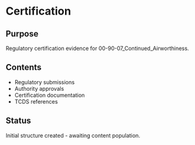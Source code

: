# Certification

## Purpose
Regulatory certification evidence for 00-90-07_Continued_Airworthiness.

## Contents
- Regulatory submissions
- Authority approvals
- Certification documentation
- TCDS references

## Status
Initial structure created - awaiting content population.
